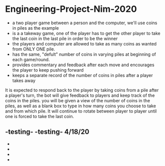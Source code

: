 # Engineering-Project-Nim-2020
 - a two player game between a person and the computer, we'll use coins 
  in piles as the example
 - is a a takeway game, one of the player has to get the other 
 player to take the last coin in the last pile in order to be the winner
 - the players and computer are allowed to take as many coins as wanted from
 ONLY ONE pile.
 - has the same, "defult" number of coins in varying piles at beginning of each 
 game/round.
 - provides commentary and feedback after each move and encourages 
 the player to keep pushing forward
 - keeps a separate record of the number of coins in piles after a player
 takes away

It is expected to respond back to the player by taking coins from a pile
 after a player's turn, the bot will give feedback to players and keep track of
 the coins in the piles.
 you will be given a view of the number of coins in the piles,
 as well as a blank box to type in how many coins you choose to take 
 and from which pile. It will continue to rotate between player to player until 
 one is forced to take the last coin.
 
 -testing-
 -testing- 4/18/20
 ---


 -
 -
 -
 -